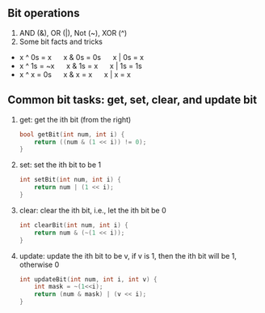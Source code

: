 ## Bit operations
1. AND (&), OR (|), Not (~), XOR (^)
2. Some bit facts and tricks
  * x ^ 0s = x        &nbsp;&nbsp;&nbsp;&nbsp;    x & 0s = 0s    &nbsp;&nbsp;&nbsp;&nbsp;    x | 0s = x
  * x ^ 1s = ~x       &nbsp;&nbsp;&nbsp;&nbsp;    x & 1s = x     &nbsp;&nbsp;&nbsp;&nbsp;    x | 1s = 1s
  * x ^ x = 0s        &nbsp;&nbsp;&nbsp;&nbsp;    x & x = x      &nbsp;&nbsp;&nbsp;&nbsp;    x | x = x
  
## Common bit tasks: get, set, clear, and update bit
1. get: get the ith bit (from the right) 

	```cpp
	bool getBit(int num, int i) {
		return ((num & (1 << i)) != 0);
	}
	```
2. set: set the ith bit to be 1
	
	```cpp
	int setBit(int num, int i) {
		return num | (1 << i);
	}
	```
3. clear: clear the ith bit, i.e., let the ith bit be 0

	```cpp
	int clearBit(int num, int i) {
		return num & (~(1 << i));
	}
	```
4. update: update the ith bit to be v, if v is 1, then the ith bit will be 1, otherwise 0
	
	```cpp
	int updateBit(int num, int i, int v) {
		int mask = ~(1<<i);
		return (num & mask) | (v << i);
	}
	```
	
	